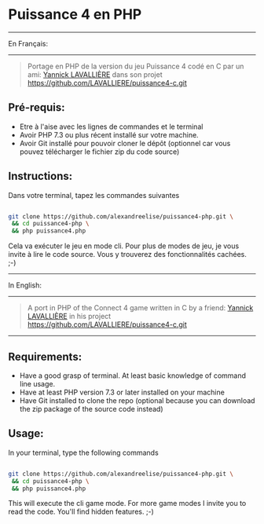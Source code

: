 # Puissance 4 en PHP

----

En Français:

----

> Portage en PHP de la version du jeu Puissance 4 codé en C par un ami: [Yannick LAVALLIÈRE](https://github.com/LAVALLIERE) dans son projet https://github.com/LAVALLIERE/puissance4-c.git


## Pré-requis:
- Etre à l'aise avec les lignes de commandes et le terminal
- Avoir PHP 7.3 ou plus récent installé sur votre machine.
- Avoir Git installé pour pouvoir cloner le dépôt (optionnel car vous pouvez télécharger le fichier zip du code source)

## Instructions:

Dans votre terminal, tapez les commandes suivantes

```bash

git clone https://github.com/alexandreelise/puissance4-php.git \
 && cd puissance4-php \
 && php puissance4.php

``` 

Cela va exécuter le jeu en mode cli. Pour plus de modes de jeu, je vous invite à lire le code source. Vous y trouverez des fonctionnalités cachées. ;-)

----

In English:

----

> A port in PHP of the Connect 4 game written in C by a friend: [Yannick LAVALLIÈRE](https://github.com/LAVALLIERE) in his project https://github.com/LAVALLIERE/puissance4-c.git

----

## Requirements:
- Have a good grasp of terminal. At least basic knowledge of command line usage.
- Have at least PHP version 7.3 or later installed on your machine
- Have Git installed to clone the repo (optional because you can download the zip package of the source code instead)

## Usage:

In your terminal, type the following commands

```bash

git clone https://github.com/alexandreelise/puissance4-php.git \
 && cd puissance4-php \
 && php puissance4.php

```

This will execute the cli game mode. For more game modes I invite you to read the code. You'll find hidden features. ;-)
